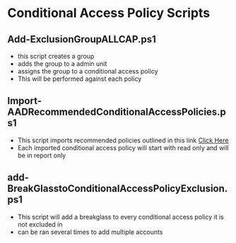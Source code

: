 # Conditional Access Policy Scripts
## Add-ExclusionGroupALLCAP.ps1
* this script creates a group
* adds the group to a admin unit
* assigns the group to a conditional access policy
* This will be performed against each policy

## Import-AADRecommendedConditionalAccessPolicies.ps1
* This script imports recommended policies outlined in this link [Click Here](https://github.com/chadmcox/Azure_Active_Directory/wiki/Azure-AD-Conditional-Access-Policies)
* Each imported conditional access policy will start with read only and will be in report only

## add-BreakGlasstoConditionalAccessPolicyExclusion.ps1
* This script will add a breakglass to every conditional access policy it is not excluded in
* can be ran several times to add multiple accounts
